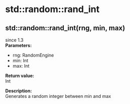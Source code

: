 # std::random::rand_int

## std::random::rand_int(rng, min, max)
since 1.3  
**Parameters:**  
* rng: RandomEngine
* min: Int
* max: Int

**Return value:**  
Int  

**Description:**  
Generates a random integer between min and max